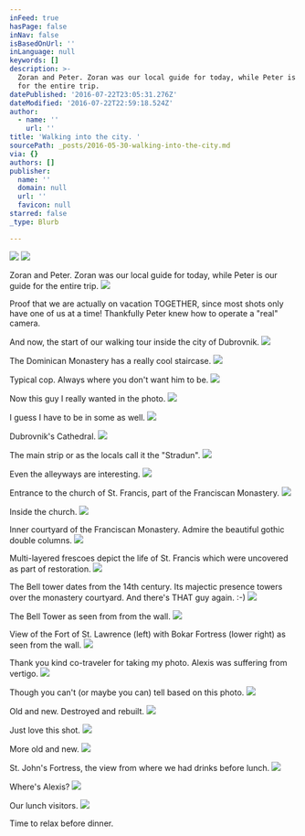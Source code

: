 ```yaml
---
inFeed: true
hasPage: false
inNav: false
isBasedOnUrl: ''
inLanguage: null
keywords: []
description: >-
  Zoran and Peter. Zoran was our local guide for today, while Peter is our guide
  for the entire trip.
datePublished: '2016-07-22T23:05:31.276Z'
dateModified: '2016-07-22T22:59:18.524Z'
author:
  - name: ''
    url: ''
title: 'Walking into the city. '
sourcePath: _posts/2016-05-30-walking-into-the-city.md
via: {}
authors: []
publisher:
  name: ''
  domain: null
  url: ''
  favicon: null
starred: false
_type: Blurb

---
```

![](https://the-grid-user-content.s3-us-west-2.amazonaws.com/7f9c1ec3-e61f-423d-8bf0-56b23ef620a9.jpg)
![](https://the-grid-user-content.s3-us-west-2.amazonaws.com/0a2323d8-b9ff-4826-88be-ca805bc475e9.jpg)

Zoran and Peter. Zoran was our local guide for today, while Peter is our guide for the entire trip.
![](https://s3-us-west-2.amazonaws.com/the-grid-img/p/6c01ef8dce44376f4e0edfed9fc9a04f209b910f.jpg)

Proof that we are actually on vacation TOGETHER, since most shots only have one of us at a time! Thankfully Peter knew how to operate a "real" camera.

And now, the start of our walking tour inside the city of Dubrovnik.
![](https://s3-us-west-2.amazonaws.com/the-grid-img/p/cef5d983d829c36d97e95a4f458808c2376def0e.jpg)

The Dominican Monastery has a really cool staircase.
![](https://the-grid-user-content.s3-us-west-2.amazonaws.com/fa52b730-9e80-4a9f-869e-2a2fbf449faf.jpg)

Typical cop. Always where you don't want him to be.
![](https://s3-us-west-2.amazonaws.com/the-grid-img/p/d38ba9325f7628f4bfdce278d8df202f9a7e1303.jpg)

Now this guy I really wanted in the photo.
![](https://s3-us-west-2.amazonaws.com/the-grid-img/p/117927f6cd9c72d09fab7fc7c1fefbeaf1c78e53.jpg)

I guess I have to be in some as well.
![](https://s3-us-west-2.amazonaws.com/the-grid-img/p/0f5f4b89a9e0417bd246ad11aa70e75e00f21424.jpg)

Dubrovnik's Cathedral.
![](https://s3-us-west-2.amazonaws.com/the-grid-img/p/fccdcc5e560557aac9e7d16dc232f5e6c51cd784.jpg)

The main strip or as the locals call it the "Stradun".
![](https://s3-us-west-2.amazonaws.com/the-grid-img/p/c232a69943f226b19326b75d388324509568fc51.jpg)

Even the alleyways are interesting.
![](https://s3-us-west-2.amazonaws.com/the-grid-img/p/654bead3c1e622e301b87fe96ebd969781d2ace9.jpg)

Entrance to the church of St. Francis, part of the Franciscan Monastery.
![](https://s3-us-west-2.amazonaws.com/the-grid-img/p/6de6df57c0d87936d9a4d74bbea6b3dcfb88f428.jpg)

Inside the church.
![](https://s3-us-west-2.amazonaws.com/the-grid-img/p/b136c66c6485d31fe8bc037ad5087cb27d7633ed.jpg)

Inner courtyard of the Franciscan Monastery. Admire the beautiful gothic double columns.
![](https://the-grid-user-content.s3-us-west-2.amazonaws.com/df66146a-713b-4cbf-8085-c041280841c3.jpg)

Multi-layered frescoes depict the life of St. Francis which were uncovered as part of restoration.
![](https://s3-us-west-2.amazonaws.com/the-grid-img/p/54d01a496382069cb929581e372addeedbd973fc.jpg)

The Bell tower dates from the 14th century. Its majectic presence towers over the monastery courtyard. And there's THAT guy again. :-)
![](https://s3-us-west-2.amazonaws.com/the-grid-img/p/8de47e0c8beae445b2956e365b4b3223b1a2fd56.jpg)

The Bell Tower as seen from from the wall.
![](https://the-grid-user-content.s3-us-west-2.amazonaws.com/004e3c22-2966-465b-8dd0-4dcf409b9fb2.jpg)

View of the Fort of St. Lawrence (left) with Bokar Fortress (lower right) as seen from the wall.
![](https://s3-us-west-2.amazonaws.com/the-grid-img/p/37b4ea2dbfa9c59846373f14679c7ecb1de4ec65.jpg)

Thank you kind co-traveler for taking my photo. Alexis was suffering from vertigo.
![](https://the-grid-user-content.s3-us-west-2.amazonaws.com/1e1dfd02-77e5-4fec-90d0-8c40138bed6c.jpg)

Though you can't (or maybe you can) tell based on this photo.
![](https://the-grid-user-content.s3-us-west-2.amazonaws.com/0fb005c8-180f-402d-88b0-fe4c6f3b8580.jpg)

Old and new. Destroyed and rebuilt.
![](https://s3-us-west-2.amazonaws.com/the-grid-img/p/0c6dea13330fcd8bc4603450171a1c00a0e423a7.jpg)

Just love this shot.
![](https://s3-us-west-2.amazonaws.com/the-grid-img/p/cf49d2b1eef2a33e595336699c1214e7e9fb9f91.jpg)

More old and new.
![](https://the-grid-user-content.s3-us-west-2.amazonaws.com/b85f4c63-ad3f-4e73-a195-53e4d233d3f9.jpg)

St. John's Fortress, the view from where we had drinks before lunch.
![](https://s3-us-west-2.amazonaws.com/the-grid-img/p/40dc440af8f5c40a2802b69dd22e1d822a9ceb7e.jpg)

Where's Alexis?
![](https://s3-us-west-2.amazonaws.com/the-grid-img/p/0a62b8e5e69058cc7f76e3a0fd78b96386986e0d.jpg)

Our lunch visitors.
![](https://s3-us-west-2.amazonaws.com/the-grid-img/p/61af8f7482b09f4ae9cd6b6a985c4a18332c8a87.jpg)

Time to relax before dinner.